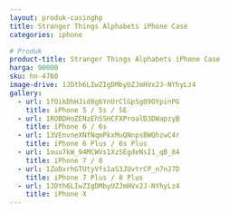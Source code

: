 ```yaml
---
layout: produk-casinghp
title: Stranger Things Alphabets iPhone Case
categories: iphone

# Produk
product-title: Stranger Things Alphabets iPhone Case
harga: 90000
sku: hn-4760
image-drive: 1JDth6LIwZIgDMbyUZJmHVx2J-NYhyLz4
gallery:
  - url: 1fOikDhHJid8g6YnUrClGpSg09OYpinPG
    title: iPhone 5 / 5s / SE
  - url: 1ROBDHoZENzEhSSHCFXProalD3DWapzyB
    title: iPhone 6 / 6s
  - url: 13VEnvneXNfNqmPkxMuQNnpsBWQhzwC4r
    title: iPhone 6 Plus / 6s Plus
  - url: 1ouu7kW_94MCWVs1XzSEgdeNsI1_qB_84
    title: iPhone 7 / 8
  - url: 1ZoDxrhGTUtyVfs1aS3JUvtrCP_n7nJ7D
    title: iPhone 7 Plus / 8 Plus
  - url: 1JDth6LIwZIgDMbyUZJmHVx2J-NYhyLz4
    title: iPhone X
---
```

